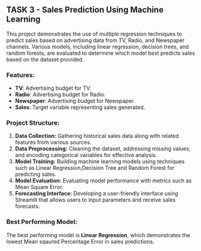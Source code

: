 ## TASK 3 - Sales Prediction Using Machine Learning

This project demonstrates the use of multiple regression techniques to predict sales based on advertising data from TV, Radio, and Newspaper channels. Various models, including linear regression, decision trees, and random forests, are evaluated to determine which model best predicts sales based on the dataset provided.


### Features:
- **TV**: Advertising budget for TV.
- **Radio**: Advertising budget for Radio.
- **Newspaper**: Advertising budget for Newspaper.
- **Sales**: Target variable representing sales generated.

### Project Structure:
1. **Data Collection:** Gathering historical sales data along with related features from various sources.
2. **Data Preprocessing:** Cleaning the dataset, addressing missing values, and encoding categorical variables for effective analysis.
3. **Model Training:** Building machine learning models using techniques such as Linear Regression,Decision Tree and Random Forest for predicting sales.
4. **Model Evaluation:** Evaluating model performance with metrics such as Mean Square Error.
5. **Forecasting Interface:** Developing a user-friendly interface using Streamlit that allows users to input parameters and receive sales forecasts.

### Best Performing Model:
The best performing model is **Linear Regression**, which demonstrates the lowest Mean sqaured Percentage Error in sales predictions.
